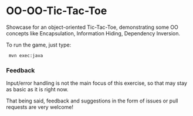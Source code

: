 OO-OO-Tic-Tac-Toe
=================

Showcase for an object-oriented Tic-Tac-Toe, demonstrating some OO concepts like
Encapsulation, Information Hiding, Dependency Inversion.

To run the game, just type:

```
 mvn exec:java
```

### Feedback

Input/error handling is not the main focus of this exercise, so that may stay as basic
as it is right now.

That being said, feedback and suggestions in the form of issues or pull requests are very welcome!

